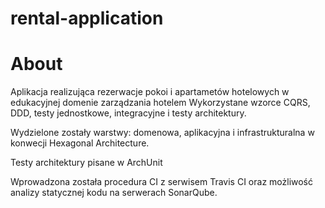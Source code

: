 # rental-application

# About 
Aplikacja realizująca rezerwacje pokoi i apartametów hotelowych w edukacyjnej domenie zarządzania hotelem
Wykorzystane wzorce CQRS, DDD, testy jednostkowe, integracyjne i testy architektury.

Wydzielone zostały warstwy: domenowa, aplikacyjna i infrastrukturalna w konwecji Hexagonal Architecture.

Testy architektury pisane w ArchUnit

Wprowadzona została procedura CI z serwisem Travis CI oraz możliwość  analizy statycznej kodu na serwerach SonarQube.
